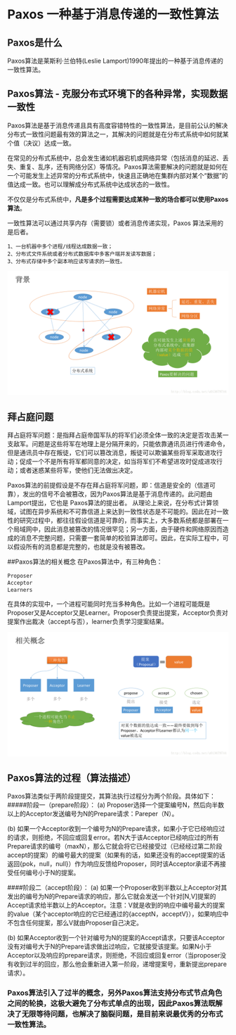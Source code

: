 # Paxos 一种基于消息传递的一致性算法

## Paxos是什么
Paxos算法是莱斯利·兰伯特(Leslie Lamport)1990年提出的一种基于消息传递的一致性算法。

## Paxos算法 - 克服分布式环境下的各种异常，实现数据一致性
Paxos算法是基于消息传递且具有高度容错特性的一致性算法，是目前公认的解决分布式一致性问题最有效的算法之一，其解决的问题就是在分布式系统中如何就某个值（决议）达成一致。


在常见的分布式系统中，总会发生诸如机器宕机或网络异常（包括消息的延迟、丢失、重复、乱序，还有网络分区）等情况。Paxos算法需要解决的问题就是如何在一个可能发生上述异常的分布式系统中，快速且正确地在集群内部对某个“数据”的值达成一致。也可以理解成分布式系统中达成状态的一致性。


不仅仅是分布式系统中，**凡是多个过程需要达成某种一致的场合都可以使用Paxos 算法**。

一致性算法可以通过共享内存（需要锁）或者消息传递实现，Paxos 算法采用的是后者。
	
	1、一台机器中多个进程/线程达成数据一致；
	2、分布式文件系统或者分布式数据库中多客户端并发读写数据；
	3、分布式存储中多个副本响应读写请求的一致性。
	
![](img/paxos.png)


## 拜占庭问题
拜占庭将军问题：是指拜占庭帝国军队的将军们必须全体一致的决定是否攻击某一支敌军。问题是这些将军在地理上是分隔开来的，只能依靠通讯员进行传递命令，但是通讯员中存在叛徒，它们可以篡改消息，叛徒可以欺骗某些将军采取进攻行动；促成一个不是所有将军都同意的决定，如当将军们不希望进攻时促成进攻行动；或者迷惑某些将军，使他们无法做出决定。

Paxos算法的前提假设是不存在拜占庭将军问题，即：信道是安全的（信道可靠），发出的信号不会被篡改，因为Paxos算法是基于消息传递的。此问题由Lamport提出，它也是 Paxos算法的提出者。
从理论上来说，在分布式计算领域，试图在异步系统和不可靠信道上来达到一致性状态是不可能的。因此在对一致性的研究过程中，都往往假设信道是可靠的，而事实上，大多数系统都是部署在一个局域网中，因此消息被篡改的情况很罕见；另一方面，由于硬件和网络原因而造成的消息不完整问题，只需要一套简单的校验算法即可。因此，在实际工程中，可以假设所有的消息都是完整的，也就是没有被篡改。

##Paxos算法的相关概念
在Paxos算法中，有三种角色：

	Proposer
	Acceptor
	Learners

在具体的实现中，一个进程可能同时充当多种角色。比如一个进程可能既是Proposer又是Acceptor又是Learner。Proposer负责提出提案，Acceptor负责对提案作出裁决（accept与否），learner负责学习提案结果。

![](img/paxos2.png)

## Paxos算法的过程（算法描述）
Paxos算法类似于两阶段提提交，其算法执行过程分为两个阶段。具体如下：
#####阶段一（prepare阶段）：
(a) Proposer选择一个提案编号N，然后向半数以上的Acceptor发送编号为N的Prepare请求：Pareper（N）。

(b) 如果一个Acceptor收到一个编号为N的Prepare请求，如果小于它已经响应过的请求，则拒绝，不回应或回复error。若N大于该Acceptor已经响应过的所有Prepare请求的编号（maxN），那么它就会将它已经接受过（已经经过第二阶段accept的提案）的编号最大的提案（如果有的话，如果还没有的accept提案的话返回{pok，null，null}）作为响应反馈给Proposer，同时该Acceptor承诺不再接受任何编号小于N的提案。

####阶段二（accept阶段）：
(a) 如果一个Proposer收到半数以上Acceptor对其发出的编号为N的Prepare请求的响应，那么它就会发送一个针对[N,V]提案的Accept请求给半数以上的Acceptor。注意：V就是收到的响应中编号最大的提案的value（某个acceptor响应的它已经通过的{acceptN，acceptV}），如果响应中不包含任何提案，那么V就由Proposer自己决定。

(b) 如果Acceptor收到一个针对编号为N的提案的Accept请求，只要该Acceptor没有对编号大于N的Prepare请求做出过响应，它就接受该提案。如果N小于Acceptor以及响应的prepare请求，则拒绝，不回应或回复error（当proposer没有收到过半的回应，那么他会重新进入第一阶段，递增提案号，重新提出prepare请求）。


### Paxos算法引入了过半的概念，另外Paxos算法支持分布式节点角色之间的轮换，这极大避免了分布式单点的出现，因此Paxos算法既解决了无限等待问题，也解决了脑裂问题，是目前来说最优秀的分布式一致性算法。